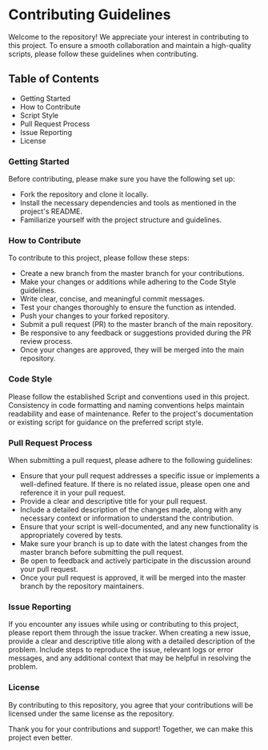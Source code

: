 # Contributing Guidelines

Welcome to the repository! We appreciate your interest in contributing to this project. To ensure a smooth collaboration and maintain a high-quality scripts, please follow these guidelines when contributing.

## Table of Contents

- Getting Started
- How to Contribute
- Script Style
- Pull Request Process
- Issue Reporting
- License

### Getting Started

Before contributing, please make sure you have the following set up:

- Fork the repository and clone it locally.
- Install the necessary dependencies and tools as mentioned in the project's README.
- Familiarize yourself with the project structure and guidelines.

### How to Contribute

To contribute to this project, please follow these steps:

- Create a new branch from the master branch for your contributions.
- Make your changes or additions while adhering to the Code Style guidelines.
- Write clear, concise, and meaningful commit messages.
- Test your changes thoroughly to ensure the function as intended.
- Push your changes to your forked repository.
- Submit a pull request (PR) to the master branch of the main repository.
- Be responsive to any feedback or suggestions provided during the PR review process.
- Once your changes are approved, they will be merged into the main repository.

### Code Style

Please follow the established Script and conventions used in this project. Consistency in code formatting and naming conventions helps maintain readability and ease of maintenance. Refer to the project's documentation or existing script for guidance on the preferred script style.

### Pull Request Process

When submitting a pull request, please adhere to the following guidelines:

- Ensure that your pull request addresses a specific issue or implements a well-defined feature. If there is no related issue, please open one and reference it in your pull request.
- Provide a clear and descriptive title for your pull request.
- Include a detailed description of the changes made, along with any necessary context or information to understand the contribution.
- Ensure that your script is well-documented, and any new functionality is appropriately covered by tests.
- Make sure your branch is up to date with the latest changes from the master branch before submitting the pull request.
- Be open to feedback and actively participate in the discussion around your pull request.
- Once your pull request is approved, it will be merged into the master branch by the repository maintainers.

### Issue Reporting

If you encounter any issues while using or contributing to this project, please report them through the issue tracker. When creating a new issue, provide a clear and descriptive title along with a detailed description of the problem. Include steps to reproduce the issue, relevant logs or error messages, and any additional context that may be helpful in resolving the problem.

### License

By contributing to this repository, you agree that your contributions will be licensed under the same license as the repository.

Thank you for your contributions and support! Together, we can make this project even better.
